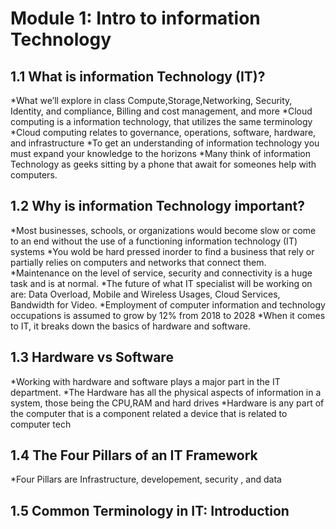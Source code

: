 # Module 1: Intro to information Technology
## 1.1 What is information Technology (IT)?
*What we’ll explore in class Compute,Storage,Networking, Security, Identity, and compliance, Billing and cost management, and more 
*Cloud computing is a information technology, that utilizes the same terminology
*Cloud computing relates to governance, operations, software, hardware, and infrastructure
*To get an understanding of information technology you must expand your knowledge to the horizons
*Many think of information Technology as geeks sitting by a phone that await for someones help with computers.
## 1.2 Why is information Technology important?
*Most businesses, schools, or organizations would become slow or come to an end without the use of a functioning information technology (IT) systems 
*You wold be hard pressed inorder to find a business that rely or partially relies on computers and networks that connect them.
*Maintenance on the level of service, security and connectivity is a huge task and is at normal.
*The future of what IT specialist will be working on are: Data Overload, Mobile and Wireless Usages, Cloud Services, Bandwidth for Video.
*Employment of computer information and technology occupations is assumed to grow by 12% from 2018 to 2028
*When it comes to IT, it breaks down the basics of hardware and software.
## 1.3 Hardware vs Software
*Working with hardware and software plays a major part in the IT department.
*The Hardware has all the physical aspects of information in a system, those being the CPU,RAM and hard drives 
*Hardware is any part of the computer that is a component related a device that is related to computer tech
## 1.4 The Four Pillars of an IT Framework
*Four Pillars are Infrastructure, developement, security , and data
## 1.5 Common Terminology in IT: Introduction
